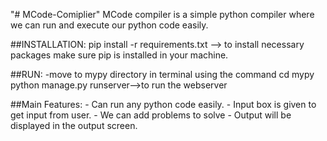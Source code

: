 "# MCode-Comiplier" 
MCode compiler is a simple python compiler where we can run and execute our python code easily.

##INSTALLATION:
    pip install -r requirements.txt --> to install necessary packages
    make sure pip is installed in your machine.

##RUN:
    -move to mypy directory in terminal using the command cd mypy
    python manage.py runserver-->to run the webserver

##Main Features:
    - Can run any python code easily.
    - Input box is given to get input from user.
    - We can add problems to solve
    - Output will be displayed in the output screen.

